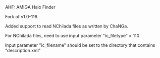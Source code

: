 AHF: AMIGA Halo Finder

Fork of v1.0-116.  

Added support to read NChilada files as written by ChaNGa.

For NChilada files, need to use input parameter "ic_filetype"       = 110

Input parameter "ic_filename" should be set to the directory that contains "description.xml"

